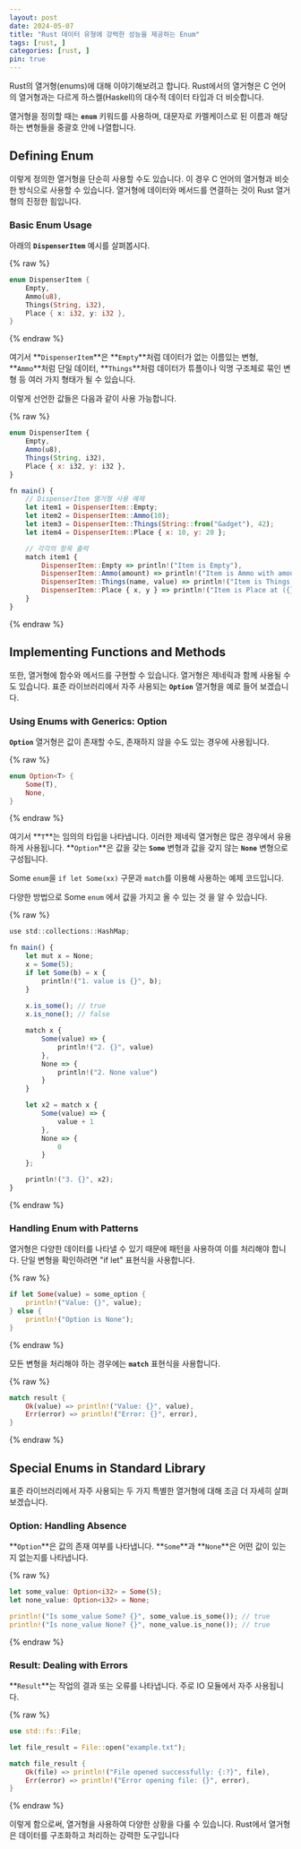 ```yaml
---
layout: post
date: 2024-05-07
title: "Rust 데이터 유형에 강력한 성능을 제공하는 Enum"
tags: [rust, ]
categories: [rust, ]
pin: true
---
```



Rust의 열거형(enums)에 대해 이야기해보려고 합니다. Rust에서의 열거형은 C 언어의 열거형과는 다르게 하스켈(Haskell)의 대수적 데이터 타입과 더 비슷합니다. 


열거형을 정의할 때는 **`enum`** 키워드를 사용하며, 대문자로 카멜케이스로 된 이름과 해당하는 변형들을 중괄호 안에 나열합니다.


## **Defining Enum**


이렇게 정의한 열거형을 단순히 사용할 수도 있습니다. 이 경우 C 언어의 열거형과 비슷한 방식으로 사용할 수 있습니다. 열거형에 데이터와 메서드를 연결하는 것이 Rust 열거형의 진정한 힘입니다.


### **Basic Enum Usage**


아래의 **`DispenserItem`** 예시를 살펴봅시다.


{% raw %}
```rust
enum DispenserItem {
    Empty,
    Ammo(u8),
    Things(String, i32),
    Place { x: i32, y: i32 },
}
```
{% endraw %}


여기서 **`DispenserItem`**은 **`Empty`**처럼 데이터가 없는 이름있는 변형, **`Ammo`**처럼 단일 데이터, **`Things`**처럼 데이터가 튜플이나 익명 구조체로 묶인 변형 등 여러 가지 형태가 될 수 있습니다.


이렇게 선언한 값들은 다음과 같이 사용 가능합니다.


{% raw %}
```javascript
enum DispenserItem {
    Empty,
    Ammo(u8),
    Things(String, i32),
    Place { x: i32, y: i32 },
}

fn main() {
    // DispenserItem 열거형 사용 예제
    let item1 = DispenserItem::Empty;
    let item2 = DispenserItem::Ammo(10);
    let item3 = DispenserItem::Things(String::from("Gadget"), 42);
    let item4 = DispenserItem::Place { x: 10, y: 20 };

    // 각각의 항목 출력
    match item1 {
        DispenserItem::Empty => println!("Item is Empty"),
        DispenserItem::Ammo(amount) => println!("Item is Ammo with amount: {}", amount),
        DispenserItem::Things(name, value) => println!("Item is Things: {} - {}", name, value),
        DispenserItem::Place { x, y } => println!("Item is Place at ({}, {})", x, y),
    }
}

```
{% endraw %}


## **Implementing Functions and Methods**


또한, 열거형에 함수와 메서드를 구현할 수 있습니다. 열거형은 제네릭과 함께 사용될 수도 있습니다. 표준 라이브러리에서 자주 사용되는 **`Option`** 열거형을 예로 들어 보겠습니다.


### **Using Enums with Generics: Option**


**`Option`** 열거형은 값이 존재할 수도, 존재하지 않을 수도 있는 경우에 사용됩니다.


{% raw %}
```rust
enum Option<T> {
    Some(T),
    None,
}
```
{% endraw %}


여기서 **`T`**는 임의의 타입을 나타냅니다. 이러한 제네릭 열거형은 많은 경우에서 유용하게 사용됩니다. **`Option`**은 값을 갖는 **`Some`** 변형과 값을 갖지 않는 **`None`** 변형으로 구성됩니다.


Some `enum`을 `if let Some(xx)` 구문과 `match`를 이용해 사용하는 예제 코드입니다.


다양한 방법으로 Some `enum` 에서 값을 가지고 올 수 있는 것 을 알 수 있습니다.


{% raw %}
```javascript
use std::collections::HashMap;

fn main() {
    let mut x = None;
    x = Some(5);
    if let Some(b) = x {
        println!("1. value is {}", b);
    }
    
    x.is_some(); // true
    x.is_none(); // false

    match x {
        Some(value) => {
            println!("2. {}", value)
        },
        None => {
            println!("2. None value")
        }
    }

    let x2 = match x {
        Some(value) => {
            value + 1
        },
        None => {
            0
        }
    };

    println!("3. {}", x2);
}
```
{% endraw %}


### **Handling Enum with Patterns**


열거형은 다양한 데이터를 나타낼 수 있기 때문에 패턴을 사용하여 이를 처리해야 합니다. 단일 변형을 확인하려면 "if let" 표현식을 사용합니다.


{% raw %}
```rust
if let Some(value) = some_option {
    println!("Value: {}", value);
} else {
    println!("Option is None");
}
```
{% endraw %}


모든 변형을 처리해야 하는 경우에는 **`match`** 표현식을 사용합니다.


{% raw %}
```rust
match result {
    Ok(value) => println!("Value: {}", value),
    Err(error) => println!("Error: {}", error),
}
```
{% endraw %}


## **Special Enums in Standard Library**


표준 라이브러리에서 자주 사용되는 두 가지 특별한 열거형에 대해 조금 더 자세히 살펴보겠습니다.


### **Option: Handling Absence**


**`Option`**은 값의 존재 여부를 나타냅니다. **`Some`**과 **`None`**은 어떤 값이 있는지 없는지를 나타냅니다.


{% raw %}
```rust
let some_value: Option<i32> = Some(5);
let none_value: Option<i32> = None;

println!("Is some_value Some? {}", some_value.is_some()); // true
println!("Is none_value None? {}", none_value.is_none()); // true
```
{% endraw %}


### **Result: Dealing with Errors**


**`Result`**는 작업의 결과 또는 오류를 나타냅니다. 주로 IO 모듈에서 자주 사용됩니다.


{% raw %}
```rust
use std::fs::File;

let file_result = File::open("example.txt");

match file_result {
    Ok(file) => println!("File opened successfully: {:?}", file),
    Err(error) => println!("Error opening file: {}", error),
}
```
{% endraw %}


이렇게 함으로써, 열거형을 사용하여 다양한 상황을 다룰 수 있습니다. Rust에서 열거형은 데이터를 구조화하고 처리하는 강력한 도구입니다

